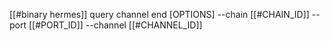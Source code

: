 [[#binary hermes]] query channel end [OPTIONS] --chain [[#CHAIN_ID]] --port [[#PORT_ID]] --channel [[#CHANNEL_ID]]
